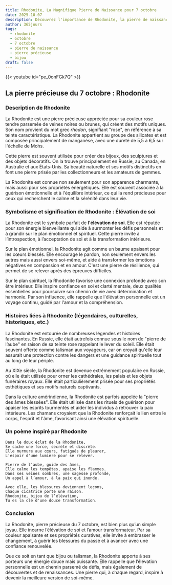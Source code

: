 ```yaml
---
title: Rhodonite, La Magnifique Pierre de Naissance pour 7 octobre
date: 2025-10-07
description: Découvrez l'importance de Rhodonite, la pierre de naissance du 7 octobre qui symbolise Élévation de soi. Laissez sa beauté et sa signification illuminer votre journée.
author: 365jours
tags:
  - rhodonite
  - octobre
  - 7 octobre
  - pierre de naissance
  - pierre précieuse
  - bijou
draft: false
---
```


{{< youtube id="pe_0onFGk7Q" >}}

## La pierre précieuse du 7 octobre : Rhodonite

### Description de Rhodonite

La Rhodonite est une pierre précieuse appréciée pour sa couleur rose tendre parsemée de veines noires ou brunes, qui créent des motifs uniques. Son nom provient du mot grec _rhodon_, signifiant "rose", en référence à sa teinte caractéristique. La Rhodonite appartient au groupe des silicates et est composée principalement de manganèse, avec une dureté de 5,5 à 6,5 sur l'échelle de Mohs.

Cette pierre est souvent utilisée pour créer des bijoux, des sculptures et des objets décoratifs. On la trouve principalement en Russie, au Canada, en Australie et aux États-Unis. Sa beauté naturelle et ses motifs distinctifs en font une pierre prisée par les collectionneurs et les amateurs de gemmes.

La Rhodonite est connue non seulement pour son apparence charmante, mais aussi pour ses propriétés énergétiques. Elle est souvent associée à la guérison émotionnelle et à l'équilibre intérieur, ce qui la rend précieuse pour ceux qui recherchent le calme et la sérénité dans leur vie.

### Symbolisme et signification de Rhodonite : Élévation de soi

La Rhodonite est le symbole parfait de **l'élévation de soi**. Elle est réputée pour son énergie bienveillante qui aide à surmonter les défis personnels et à grandir sur le plan émotionnel et spirituel. Cette pierre invite à l’introspection, à l’acceptation de soi et à la transformation intérieure.

Sur le plan émotionnel, la Rhodonite agit comme un baume apaisant pour les cœurs blessés. Elle encourage le pardon, non seulement envers les autres mais aussi envers soi-même, et aide à transformer les émotions négatives en compassion et en amour. C'est une pierre de résilience, qui permet de se relever après des épreuves difficiles.

Sur le plan spirituel, la Rhodonite favorise une connexion profonde avec son être intérieur. Elle inspire confiance en soi et clarté mentale, deux qualités essentielles pour poursuivre son chemin de vie avec détermination et harmonie. Par son influence, elle rappelle que l'élévation personnelle est un voyage continu, guidé par l'amour et la compréhension.

### Histoires liées à Rhodonite (légendaires, culturelles, historiques, etc.)

La Rhodonite est entourée de nombreuses légendes et histoires fascinantes. En Russie, elle était autrefois connue sous le nom de "pierre de l’aube" en raison de sa teinte rose rappelant le lever du soleil. Elle était souvent offerte comme talisman aux voyageurs, car on croyait qu'elle leur assurait une protection contre les dangers et une guidance spirituelle tout au long de leur périple.

Au XIXe siècle, la Rhodonite est devenue extrêmement populaire en Russie, où elle était utilisée pour orner les cathédrales, les palais et les objets funéraires royaux. Elle était particulièrement prisée pour ses propriétés esthétiques et ses motifs naturels captivants.

Dans la culture amérindienne, la Rhodonite est parfois appelée la "pierre des âmes blessées". Elle était utilisée dans les rituels de guérison pour apaiser les esprits tourmentés et aider les individus à retrouver la paix intérieure. Les chamans croyaient que la Rhodonite renforçait le lien entre le corps, l'esprit et l'âme, favorisant ainsi une élévation spirituelle.

### Un poème inspiré par Rhodonite

	Dans le doux éclat de la Rhodonite,  
	Se cache une force, secrète et discrète.  
	Elle murmure aux cœurs, fatigués de pleurer,  
	L'espoir d'une lumière pour se relever.
	
	Pierre de l’aube, guide des âmes,  
	Elle calme les tempêtes, apaise les flammes.  
	Dans ses veines sombres, une sagesse profonde,  
	Un appel à l’amour, à la paix qui inonde.
	
	Avec elle, les blessures deviennent leçons,  
	Chaque cicatrice porte une raison.  
	Rhodonite, bijou de l’élévation,  
	Tu es la clé d'une douce transformation.

### Conclusion

La Rhodonite, pierre précieuse du 7 octobre, est bien plus qu’un simple joyau. Elle incarne l’élévation de soi et l’amour transformateur. Par sa couleur apaisante et ses propriétés curatives, elle invite à embrasser le changement, à guérir les blessures du passé et à avancer avec une confiance renouvelée.

Que ce soit en tant que bijou ou talisman, la Rhodonite apporte à ses porteurs une énergie douce mais puissante. Elle rappelle que l’élévation personnelle est un chemin parsemé de défis, mais également de découvertes et de renaissances. Une pierre qui, à chaque regard, inspire à devenir la meilleure version de soi-même.